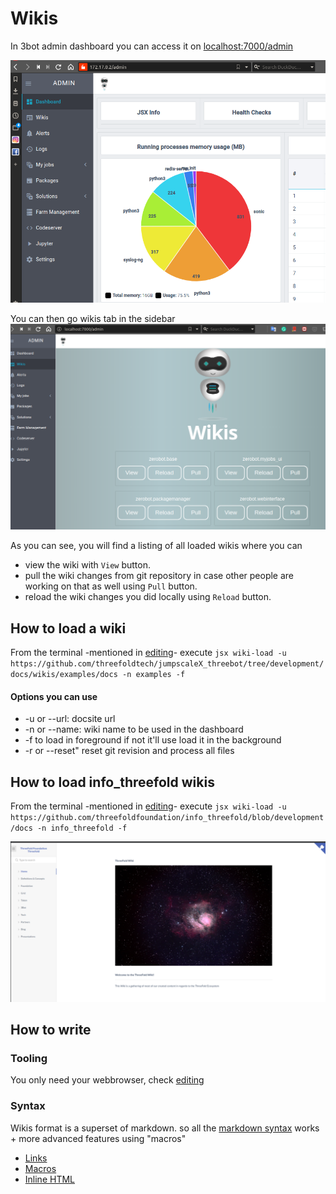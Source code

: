 # Wikis

In 3bot admin dashboard you can access it on [localhost:7000/admin](localhost:7000/admin)

![](./images/admindashboard.png)

You can then go wikis tab in the sidebar
![](./images/wikis.png)

As you can see, you will find a listing of all loaded wikis where you can 

- view the wiki with `View` button.
- pull the wiki changes from git repository in case other people are working on that as well using `Pull` button.
- reload the wiki changes you did locally using `Reload` button.

## How to load a wiki

From the terminal -mentioned in [editing](./editing.md)- execute `jsx wiki-load -u https://github.com/threefoldtech/jumpscaleX_threebot/tree/development/docs/wikis/examples/docs -n examples -f`


#### Options you can use
- -u or --url: docsite url
- -n or --name: wiki name to be used in the dashboard
- -f to load in foreground if not it'll use load it in the background
- -r or --reset" reset git revision and process all files

## How to load info_threefold wikis

From the terminal -mentioned in [editing](./editing.md)- execute `jsx wiki-load -u https://github.com/threefoldfoundation/info_threefold/blob/development/docs -n info_threefold -f`

![](./images/threebot_wikis.png)



## How to write 

### Tooling
You only need your webbrowser, check [editing](./editing.md)

### Syntax

Wikis format is a superset of markdown. so all the [markdown syntax](https://www.markdownguide.org/basic-syntax/) works + more advanced features using "macros"

- [Links](./links.md)
- [Macros](./macro/README.md)
- [Inline HTML](./inline_html)